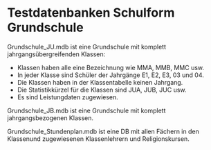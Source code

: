 # Testdatenbanken Schulform Grundschule

Grundschule_JU.mdb ist eine Grundschule mit komplett jahrgangsübergreifenden Klassen:
* Klassen haben alle eine Bezeichnung wie MMA, MMB, MMC usw.
* In jeder Klasse sind Schüler der Jahrgänge E1, E2, E3, 03 und 04.
* Die Klassen haben in der Klassentabelle keinen Jahrgang.
* Die Statistikkürzel für die Klassen sind JUA, JUB, JUC usw.
* Es sind Leistungdaten zugewiesen.


Grundschule_JB.mdb ist eine Grundschule mit komplett jahrgangsbezogenen Klassen.

Grundschule_Stundenplan.mdb ist eine DB mit allen Fächern in den Klassenund zugewiesenen Klassenlehrern und Religionskursen.